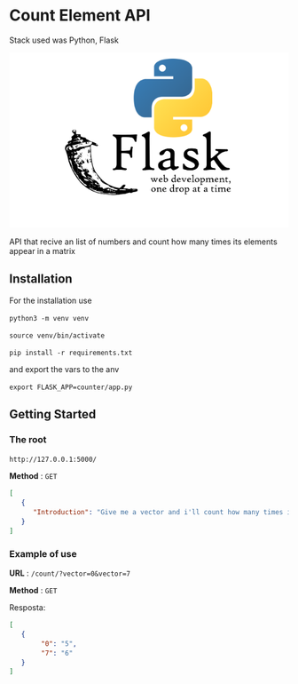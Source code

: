 # Count Element API


Stack used was Python, Flask

![Stack](./images/stack.png)

API that recive an list of numbers and count how many times its elements appear in a matrix

## Installation

For the installation use

`python3 -m venv venv`

`source venv/bin/activate`

`pip install -r requirements.txt`

and export the vars to the anv

`export FLASK_APP=counter/app.py`

## Getting Started
	
### The root

`http://127.0.0.1:5000/`


**Method** : `GET`

```json
[
   {
      "Introduction": "Give me a vector and i'll count how many times its elements appear"
   }
]
```

### Example of use

**URL** : `/count/?vector=0&vector=7`

**Method** : `GET`

Resposta:

```json
[
   {
        "0": "5",
        "7": "6"
   }
]
```

